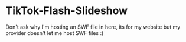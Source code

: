 # TikTok-Flash-Slideshow
Don't ask why I'm hosting an SWF file in here, its for my website but my provider doesn't let me host SWF files :(
